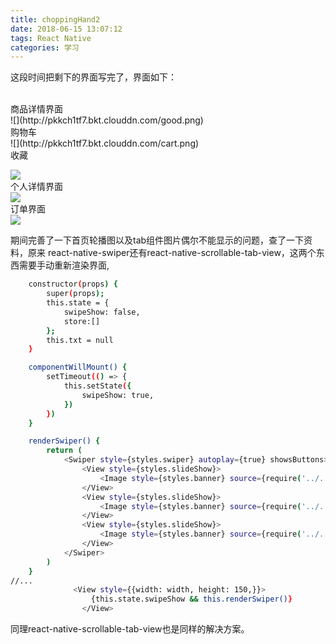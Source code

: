 ```yaml
---
title: choppingHand2
date: 2018-06-15 13:07:12
tags: React Native
categories: 学习
---
```


这段时间把剩下的界面写完了，界面如下：
<!--more-->
<br>
商品详情界面
<br>
![](http://pkkch1tf7.bkt.clouddn.com/good.png)
<br>
购物车
<br>
![](http://pkkch1tf7.bkt.clouddn.com/cart.png)
<br>
收藏
<br>

![](http://pkkch1tf7.bkt.clouddn.com/like.png)
<br>
个人详情界面
<br>
![](http://pkkch1tf7.bkt.clouddn.com/mine.png)
<br>
订单界面
<br>
![](http://pkkch1tf7.bkt.clouddn.com/order.png)

期间完善了一下首页轮播图以及tab组件图片偶尔不能显示的问题，查了一下资料，原来
react-native-swiper还有react-native-scrollable-tab-view，这两个东西需要手动重新渲染界面,

```bash
    constructor(props) {
        super(props);
        this.state = {
            swipeShow: false,
            store:[]
        };
        this.txt = null
    }

    componentWillMount() {
        setTimeout(() => {
            this.setState({
                swipeShow: true,
            })
        })
    }

    renderSwiper() {
        return (
            <Swiper style={styles.swiper} autoplay={true} showsButtons>
                <View style={styles.slideShow}>
                    <Image style={styles.banner} source={require('../../images/slide1.jpg')}/>
                </View>
                <View style={styles.slideShow}>
                    <Image style={styles.banner} source={require('../../images/slide2.jpg')}/>
                </View>
                <View style={styles.slideShow}>
                    <Image style={styles.banner} source={require('../../images/slide3.jpg')}/>
                </View>
            </Swiper>
        )
    }
//...
              <View style={{width: width, height: 150,}}>
                  {this.state.swipeShow && this.renderSwiper()}
                </View>

```
同理react-native-scrollable-tab-view也是同样的解决方案。
